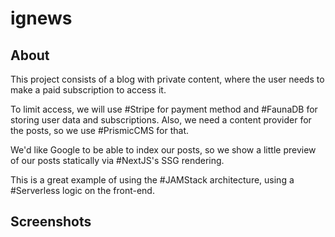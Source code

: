 # ignews

## About
This project consists of a blog with private content, where the user needs to make a paid subscription to access it.

To limit access, we will use #Stripe for payment method and #FaunaDB for storing user data and subscriptions. Also, we need a content provider for the posts, so we use #PrismicCMS for that.

We'd like Google to be able to index our posts, so we show a little preview of our posts statically via #NextJS's SSG rendering.

This is a great example of using the #JAMStack architecture, using a #Serverless logic on the front-end.

## Screenshots

